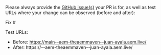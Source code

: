 Please always provide the [GitHub issue(s)](../issues) your PR is for, as well as test URLs where your change can be observed (before and after):

Fix #<gh-issue-id>

Test URLs:
- Before: https://main--aem-theaemmaven--juan-ayala.aem.live/
- After: https://<branch>--aem-theaemmaven--juan-ayala.aem.live/
